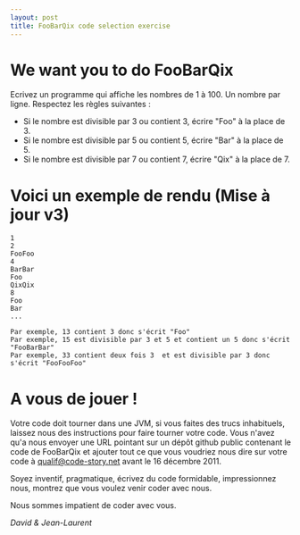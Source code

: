 ```yaml
---
layout: post
title: FooBarQix code selection exercise
---
```


We want you to do FooBarQix
===========================

Ecrivez un programme qui affiche les nombres de 1 à 100. Un nombre par ligne. Respectez les règles suivantes :

 * Si le nombre est divisible par 3 ou contient 3, écrire "Foo" à la place de 3.
 * Si le nombre est divisible par 5 ou contient 5, écrire "Bar" à la place de 5.
 * Si le nombre est divisible par 7 ou contient 7, écrire "Qix" à la place de 7.


Voici un exemple de rendu (Mise à jour v3)
==========================================

	1
	2
	FooFoo
	4
	BarBar
	Foo
	QixQix
	8
	Foo
	Bar
	...
	
	Par exemple, 13 contient 3 donc s'écrit "Foo"
	Par exemple, 15 est divisible par 3 et 5 et contient un 5 donc s'écrit "FooBarBar"
	Par exemple, 33 contient deux fois 3  et est divisible par 3 donc s'écrit "FooFooFoo"

A vous de jouer !
=================

Votre code doit tourner dans une JVM, si vous faites des trucs inhabituels, laissez nous des instructions pour faire tourner votre code. 
Vous n'avez qu'a nous envoyer une URL pointant sur un dépôt github public contenant le code de FooBarQix et ajouter tout ce que vous voudriez nous dire sur votre code à [qualif@code-story.net](mailto:qualif@code-story.net) avant le 16 décembre 2011.

Soyez inventif, pragmatique, écrivez du code formidable, impressionnez nous, montrez que vous voulez venir coder avec nous.

Nous sommes impatient de coder avec vous.

*David & Jean-Laurent*
